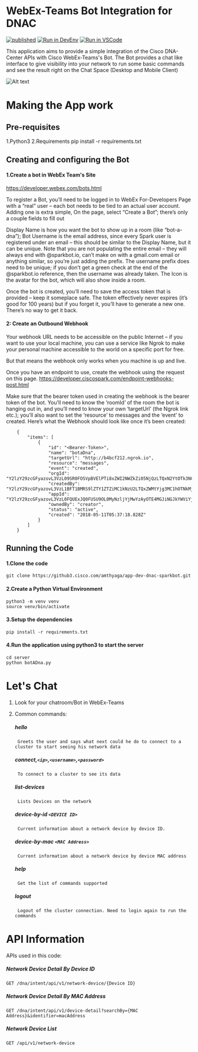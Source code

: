 # WebEx-Teams Bot Integration for DNAC

[![published](https://static.production.devnetcloud.com/codeexchange/assets/images/devnet-published.svg)](https://testing-developer.cisco.com/codeexchange/github/repo/lingjshi/DNAC-Webex-Teams-Bot-App)  [![Run in DevEnv](https://img.shields.io/static/v1.svg?label=DevNet&message=Run%20In%20DevEnv&color=42b983)](https://testing-developer.cisco.com/site/devenv-example/?id=devenv-base-bootstrap&community=true&GITHUB_SOURCE_REPO=https://github.com/lingjshi/DNAC-Webex-Teams-Bot-App)  [![Run in VSCode](https://img.shields.io/static/v1.svg?label=DevNet&message=Run%20In%20VSCode&color=C623D8)](https://testing-developer.cisco.com/site/devenv-example/?id=devenv-vscode-base&community=true&type=vscode&GITHUB_SOURCE_REPO=https://github.com/lingjshi/DNAC-Webex-Teams-Bot-App)

This application aims to provide a simple integration of the Cisco DNA-Center APIs with Cisco WebEx-Teams's Bot.
The Bot provides a chat like interface to give visibility into your network to run some basic commands and see the result right on the Chat Space (Desktop and Mobile Client)



![Alt text](https://github.com/lingjshi/DNAC-Webex-Teams-Bot-App/blob/master/server/sampleScreen.png?raw=true "Sample Chat Session")


# Making the App work

## Pre-requisites 
1.Python3
2.Requirements pip install -r requirements.txt


## Creating and configuring the Bot

#### 1.Create a bot in WebEx Team's Site
https://developer.webex.com/bots.html

To register a Bot, you’ll need to be logged in to WebEx For-Developers Page with a “real” user – each bot needs to be tied to an actual user account. Adding one is extra simple, On the page, select “Create a Bot”; there’s only a couple fields to fill out

Display Name is how you want the bot to show up in a room (like “bot-a-dna”); 
Bot Username is the email address, since every Spark user is registered under an email – this should be similar to the Display Name, but it can be unique.  Note that you are not populating the entire email – they will always end with @sparkbot.io, can’t make on with a gmail.com email or anything similar, so you’re just adding the prefix. The username prefix does need to be unique; if you don’t get a green check at the end of the @sparkbot.io reference, then the username was already taken. The Icon is the avatar for the bot, which will also show inside a room. 

Once the bot is created, you’ll need to save the access token that is provided – keep it someplace safe.  The token effectively never expires (it’s good for 100 years) but if you forget it, you’ll have to generate a new one. There’s no way to get it back.

#### 2: Create an Outbound Webhook

Your webhook URL needs to be accessible on the public Internet – if you want to use your local machine, you can use a service like Ngrok to make your personal machine accessible to the world on a specific port for free.

But that means the webhook only works when you machine is up and live. 

Once you have an endpoint to use, create the webhook using the request on this page.
https://developer.ciscospark.com/endpoint-webhooks-post.html


Make sure that the bearer token used in creating the webhook is the bearer token of the bot. 
You’ll need to know the ‘roomId’ of the room the bot is hanging out in, and you’ll need to know your own ‘targetUrl’ (the Ngrok link etc.); you’ll also want to set the ‘resource’ to messages and the ‘event’ to created. Here’s what the Webhook should look like once it’s been created:
	
```
	{
		"items": [
			{
				"id": "<Bearer-Token>",
				"name": "botaDna",
				"targetUrl": "http://b4bcf212.ngrok.io",
				"resource": "messages",
				"event": "created",
				"orgId": "Y2lzY29zcGFyazovL3VzL09SR0FOSVpBVElPTi8xZWI2NWZkZi05NjQzLTQxN2YtOTk3NC1hZDcyY2FlMGUxMGY",
				"createdBy": "Y2lzY29zcGFyazovL3VzL1BFT1BMRS9lZTY1ZTZiMC1kNzU2LTQxZWMtYjg3MC1hOTNkMjY3OTBhMDk",
				"appId": "Y2lzY29zcGFyazovL3VzL0FQUExJQ0FUSU9OL0MyNzljYjMwYzAyOTE4MGJiNGJkYWViYjA2MWI3OTY1Y2RhMzliNjAyOTdjODUwM2YyNjZhYmY2NmM5OTllYzFm",
				"ownedBy": "creator",
				"status": "active",
				"created": "2018-05-11T05:37:18.828Z"
			}
		]
	}
```

## Running the Code

#### 1.Clone the code

```
git clone https://github3.cisco.com/amthyaga/app-dev-dnac-sparkbot.git
```

#### 2.Create a Python Virtual Environment

```
python3 -m venv venv
source venv/bin/activate
```

#### 3.Setup the dependencies

```
pip install -r requirements.txt
```

#### 4.Run the application using python3 to start the server

```
cd server
python botADna.py
```


# Let's Chat

1. Look for your chatroom/Bot in WebEx-Teams
2. Common commands:
	
	##### hello
		Greets the user and says what next could he do to connect to a cluster to start seeing his network data
	##### connect,`<ip>`,`<username>`,`<password>`
		To connect to a cluster to see its data
	##### list-devices
		Lists Devices on the network
	##### device-by-id `<DEVICE ID>`
		Current information about a network device by device ID.
	##### device-by-mac `<MAC Address>`
		Current information about a network device by device MAC address
	##### help
		Get the list of commands supported
	##### logout
		Logout of the cluster connection. Need to login again to run the commands

# API Information

APIs used in this code:

##### Network Device Detail By Device ID
	GET /dna/intent/api/v1/network-device/{Device ID}
##### Network Device Detail By MAC Address
	GET /dna/intent/api/v1/device-detail?searchBy={MAC Address}&identifier=macAddress
##### Network Device List 
	GET /api/v1/network-device  
